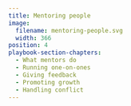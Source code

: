 ```yaml
---
title: Mentoring people
image:
  filename: mentoring-people.svg
  width: 366
position: 4
playbook-section-chapters:
  - What mentors do
  - Running one-on-ones
  - Giving feedback
  - Promoting growth
  - Handling conflict
---
```

